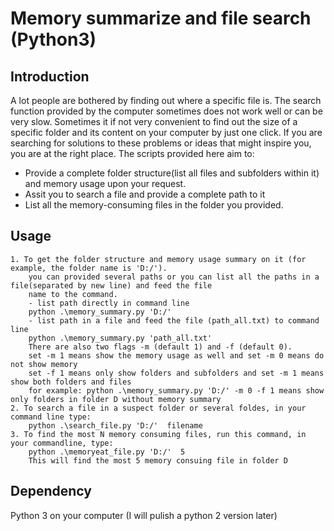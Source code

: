 # Memory summarize and file search (Python3)

## Introduction

A lot people are bothered by finding out where a specific file is. The search
function provided by the computer sometimes does not work well or can be very
slow. Sometimes it if not very convenient to find out the size of a specific folder
and its content on your computer by just one click. If you are searching for solutions
to these problems or ideas that might inspire you, you are at the right place. 
The scripts provided here aim to:
  - Provide a complete folder structure(list all files and subfolders within it) and memory usage upon your request.
  - Assit you to search a file and provide a complete path to it
  - List all the memory-consuming files in the folder you provided.
  
## Usage
	1. To get the folder structure and memory usage summary on it (for example, the folder name is 'D:/').
		you can provided several paths or you can list all the paths in a file(separated by new line) and feed the file
		name to the command.
		- list path directly in command line
		python .\memory_summary.py 'D:/'
		- list path in a file and feed the file (path_all.txt) to command line
		python .\memory_summary.py 'path_all.txt'
		There are also two flags -m (default 1) and -f (default 0).
		set -m 1 means show the memory usage as well and set -m 0 means do not show memory
		set -f 1 means only show folders and subfolders and set -m 1 means show both folders and files
		for example: python .\memory_summary.py 'D:/' -m 0 -f 1 means show only folders in folder D without memory summary
	2. To search a file in a suspect folder or several foldes, in your command line type:
		python .\search_file.py 'D:/'  filename
	3. To find the most N memory consuming files, run this command, in your commandline, type:
		python .\memoryeat_file.py 'D:/'  5
		This will find the most 5 memory consuing file in folder D
		


## Dependency
Python 3 on your computer
(I will pulish a python 2 version later)

